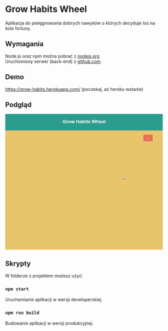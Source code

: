 # Grow Habits Wheel
Aplikacja do pielęgnowania dobrych nawyków o których decyduje los na kole fortuny.

## Wymagania
Node.js oraz npm można pobrać z [nodejs.org](https://nodejs.org)<br />
Uruchomiony serwer (back-end) z [github.com](https://github.com/mateuszjanczak/grow-habits-service)

## Demo
https://grow-habits.herokuapp.com/ (poczekaj, aż heroku wstanie)

## Podgląd
![PREVIEW](./docs/grow-habits-wheel-demo.gif)

## Skrypty

W folderze z projektem możesz użyć:

### `npm start`

Uruchamianie aplikacji w wersji developerskiej.<br />

### `npm run build`

Budowanie aplikacji w wersji produkcyjnej.<br />
